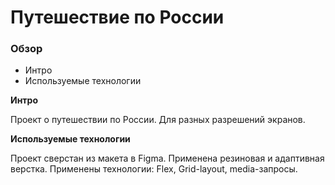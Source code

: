 # Путешествие по России

### Обзор
* Интро
* Используемые технологии

**Интро**

Проект о путешествии по России. Для разных разрешений экранов.

**Используемые технологии**

Проект сверстан из макета в Figma.
Применена резиновая и адаптивная верстка.
Применены технологии: Flex, Grid-layout, media-запросы.
